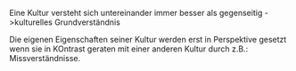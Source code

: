 Eine Kultur versteht sich untereinander immer besser als gegenseitig 
->kulturelles Grundverständnis

Die eigenen Eigenschaften seiner Kultur werden erst in Perspektive gesetzt wenn sie in KOntrast geraten mit einer anderen Kultur durch z.B.: Missverständnisse.